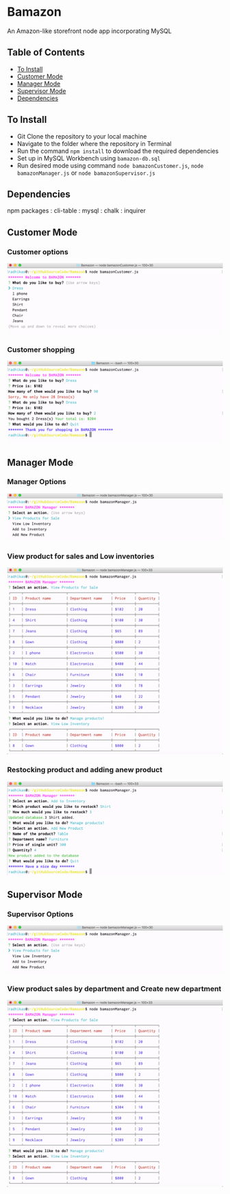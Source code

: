 # Bamazon
An Amazon-like storefront node app incorporating MySQL

## Table of Contents

- [To Install](#to-install)
- [Customer Mode](#customer-mode)
- [Manager Mode](#manager-mode)
- [Supervisor Mode](#supervisor-mode)
- [Dependencies](#dependencies)

## To Install
* Git Clone the repository to your local machine
* Navigate to the folder where the repository in Terminal
* Run the command `npm install` to download the required dependencies
* Set up in MySQL Workbench using `bamazon-db.sql`
* Run desired mode using command `node bamazonCustomer.js`, `node bamazonManager.js` or `node bamazonSupervisor.js`

## Dependencies
  npm packages
    : cli-table 
    : mysql
    : chalk
    : inquirer
## Customer Mode

### Customer options
![BamazonCustomer1](/Screenshots/BamazonCustomer1.png?raw=true)

### Customer shopping
![BamazonCustomer2](/Screenshots/BamazonCustomer2.png?raw=true)

## Manager Mode
### Manager Options
![BamazonManager1](/Screenshots/BamazonManager1.png?raw=true)

### View product for sales and Low inventories
![BamazonCustomer2](/Screenshots/BamazonManager2.png?raw=true)

### Restocking product and adding anew product
![BamazonCustomer3](/Screenshots/BamazonManager3.png?raw=true)

## Supervisor Mode
### Supervisor Options
![BamazonManager1](/Screenshots/BamazonManager1.png?raw=true)

### View product sales by department and Create new department
![BamazonCustomer2](/Screenshots/BamazonManager2.png?raw=true)
